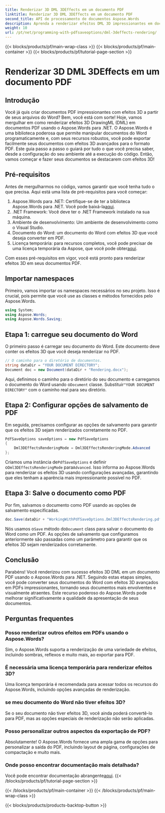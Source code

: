 ```yaml
---
title: Renderizar 3D DML 3DEffects em um documento PDF
linktitle: Renderizar 3D DML 3DEffects em um documento PDF
second_title: API de processamento de documentos Aspose.Words
description: Aprenda a renderizar efeitos DML 3D impressionantes em documentos PDF usando o Aspose.Words para .NET com este guia passo a passo abrangente.
weight: 10
url: /pt/net/programming-with-pdfsaveoptions/dml-3deffects-rendering/
---
```


{{< blocks/products/pf/main-wrap-class >}}
{{< blocks/products/pf/main-container >}}
{{< blocks/products/pf/tutorial-page-section >}}

# Renderizar 3D DML 3DEffects em um documento PDF

## Introdução

Você já quis criar documentos PDF impressionantes com efeitos 3D a partir de seus arquivos do Word? Bem, você está com sorte! Hoje, vamos mergulhar em como renderizar efeitos 3D DrawingML (DML) em documentos PDF usando o Aspose.Words para .NET. O Aspose.Words é uma biblioteca poderosa que permite manipular documentos do Word programaticamente e, com seus recursos robustos, você pode exportar facilmente seus documentos com efeitos 3D avançados para o formato PDF. Este guia passo a passo o guiará por tudo o que você precisa saber, desde a configuração do seu ambiente até a execução do código. Então, vamos começar e fazer seus documentos se destacarem com efeitos 3D!

## Pré-requisitos

Antes de mergulharmos no código, vamos garantir que você tenha tudo o que precisa. Aqui está uma lista de pré-requisitos para você começar:

1.  Aspose.Words para .NET: Certifique-se de ter a biblioteca Aspose.Words para .NET. Você pode baixá-la[aqui](https://releases.aspose.com/words/net/).
2. .NET Framework: Você deve ter o .NET Framework instalado na sua máquina.
3. Ambiente de desenvolvimento: Um ambiente de desenvolvimento como o Visual Studio.
4. Documento do Word: um documento do Word com efeitos 3D que você deseja converter em PDF.
5.  Licença temporária: para recursos completos, você pode precisar de uma licença temporária da Aspose, que você pode obter[aqui](https://purchase.aspose.com/temporary-license/).

Com esses pré-requisitos em vigor, você está pronto para renderizar efeitos 3D em seus documentos PDF.

## Importar namespaces

Primeiro, vamos importar os namespaces necessários no seu projeto. Isso é crucial, pois permite que você use as classes e métodos fornecidos pelo Aspose.Words.

```csharp
using System;
using Aspose.Words;
using Aspose.Words.Saving;
```

## Etapa 1: carregue seu documento do Word

O primeiro passo é carregar seu documento do Word. Este documento deve conter os efeitos 3D que você deseja renderizar no PDF.

```csharp
// O caminho para o diretório de documentos.
string dataDir = "YOUR DOCUMENT DIRECTORY";
Document doc = new Document(dataDir + "Rendering.docx");
```

 Aqui, definimos o caminho para o diretório do seu documento e carregamos o documento do Word usando o`Document` classe. Substituir`"YOUR DOCUMENT DIRECTORY"` com o caminho real para seu diretório.

## Etapa 2: Configurar opções de salvamento de PDF

Em seguida, precisamos configurar as opções de salvamento para garantir que os efeitos 3D sejam renderizados corretamente no PDF.

```csharp
PdfSaveOptions saveOptions = new PdfSaveOptions
{
    Dml3DEffectsRenderingMode = Dml3DEffectsRenderingMode.Advanced
};
```

 Criamos uma instância de`PdfSaveOptions` e definir o`Dml3DEffectsRenderingMode` para`Advanced`. Isso informa ao Aspose.Words para renderizar os efeitos 3D usando configurações avançadas, garantindo que eles tenham a aparência mais impressionante possível no PDF.

## Etapa 3: Salve o documento como PDF

Por fim, salvamos o documento como PDF usando as opções de salvamento especificadas.

```csharp
doc.Save(dataDir + "WorkingWithPdfSaveOptions.Dml3DEffectsRendering.pdf", saveOptions);
```

 Nós usamos o`Save` método do`Document` class para salvar o documento do Word como um PDF. As opções de salvamento que configuramos anteriormente são passadas como um parâmetro para garantir que os efeitos 3D sejam renderizados corretamente.

## Conclusão

Parabéns! Você renderizou com sucesso efeitos 3D DML em um documento PDF usando o Aspose.Words para .NET. Seguindo estas etapas simples, você pode converter seus documentos do Word com efeitos 3D avançados em PDFs impressionantes, tornando seus documentos mais envolventes e visualmente atraentes. Este recurso poderoso do Aspose.Words pode melhorar significativamente a qualidade da apresentação de seus documentos.

## Perguntas frequentes

### Posso renderizar outros efeitos em PDFs usando o Aspose.Words?

Sim, o Aspose.Words suporta a renderização de uma variedade de efeitos, incluindo sombras, reflexos e muito mais, ao exportar para PDF.

### É necessária uma licença temporária para renderizar efeitos 3D?

Uma licença temporária é recomendada para acessar todos os recursos do Aspose.Words, incluindo opções avançadas de renderização.

### se meu documento do Word não tiver efeitos 3D?

Se o seu documento não tiver efeitos 3D, você ainda poderá convertê-lo para PDF, mas as opções especiais de renderização não serão aplicadas.

### Posso personalizar outros aspectos da exportação de PDF?

Absolutamente! O Aspose.Words fornece uma ampla gama de opções para personalizar a saída do PDF, incluindo layout de página, configurações de compactação e muito mais.

### Onde posso encontrar documentação mais detalhada?

 Você pode encontrar documentação abrangente[aqui](https://reference.aspose.com/words/net/).
{{< /blocks/products/pf/tutorial-page-section >}}

{{< /blocks/products/pf/main-container >}}
{{< /blocks/products/pf/main-wrap-class >}}

{{< blocks/products/products-backtop-button >}}
